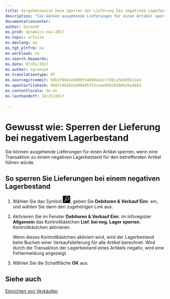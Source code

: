 ```yaml
---
title: Vorgehensweise beim Sperren der Lieferung bei negativem Lagerbestand
description: "Sie können ausgehende Lieferungen für einen Artikel sperren, wenn eine Transaktion zu einem negativen Lagerbestand für den betreffenden Artikel führen würde."
documentationcenter: 
author: SorenGP
ms.prod: dynamics-nav-2017
ms.topic: article
ms.devlang: na
ms.tgt_pltfrm: na
ms.workload: na
ms.search.keywords: 
ms.date: 07/01/2017
ms.author: sgroespe
ms.translationtype: HT
ms.sourcegitcommit: b9b1f062ee6009f34698ea2cf33bc25bdd5b11e4
ms.openlocfilehash: 8687c40202ad90e95753ceae09818160ed1ed663
ms.contentlocale: de-at
ms.lasthandoff: 10/23/2017

---
```

# <a name="how-to-block-shipment-for-negative-inventory"></a>Gewusst wie: Sperren der Lieferung bei negativem Lagerbestand
Sie können ausgehende Lieferungen für einen Artikel sperren, wenn eine Transaktion zu einem negativen Lagerbestand für den betreffenden Artikel führen würde.  

## <a name="to-block-shipment-for-negative-inventory"></a>So sperren Sie Lieferungen bei einem negativen Lagerbestand  

1.  Wählen Sie das Symbol ![Nach Seite oder Bericht suchen](../../media/ui-search/search_small.png "Symbol „Nach Seite oder Bericht suchen”"), geben Sie **Debitoren & Verkauf Einr.** ein, und wählen Sie dann den zugehörigen Link aus.  
2.  Aktivieren Sie im Fenster **Debitoren & Verkauf Einr.** im Inforegister **Allgemein** das Kontrollkästchen **Lief. bei neg. Lager sperren**. Kontrollkästchen aktivieren.  

    Wenn dieses Kontrollkästchen aktiviert wird, wird der Lagerbestand beim Buchen einer Verkaufslieferung für alle Artikel berechnet. Wird durch die Transaktion der Lagerbestand eines Artikels negativ, wird eine Fehlermeldung angezeigt.  

3.  Wählen Sie die Schaltfläche **OK** aus.  

## <a name="see-also"></a>Siehe auch  
[Einrichten von Verkäufen](../../sales-setup-sales.md)

